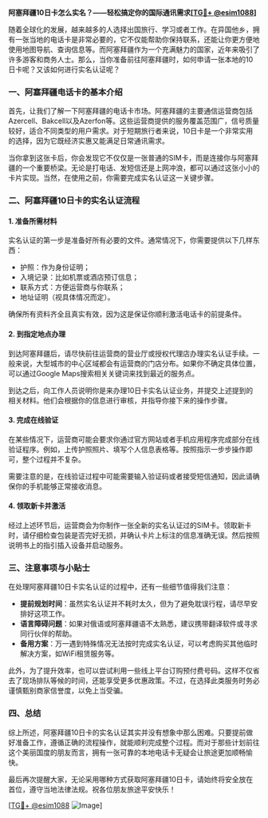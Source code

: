 **阿塞拜疆10日卡怎么实名？——轻松搞定你的国际通讯需求[[TG💪+ @esim1088](https://t.me/s/esim1088)]**

随着全球化的发展，越来越多的人选择出国旅行、学习或者工作。在异国他乡，拥有一张当地的电话卡是非常必要的，它不仅能帮助你保持联系，还能让你更方便地使用地图导航、查询信息等。而阿塞拜疆作为一个充满魅力的国家，近年来吸引了许多游客和商务人士。那么，当你准备前往阿塞拜疆时，如何申请一张本地的10日卡呢？又该如何进行实名认证呢？

### 一、阿塞拜疆电话卡的基本介绍

首先，让我们了解一下阿塞拜疆的电话卡市场。阿塞拜疆的主要通信运营商包括Azercell、Bakcell以及Azerfon等。这些运营商提供的服务覆盖范围广，信号质量较好，适合不同类型的用户需求。对于短期旅行者来说，10日卡是一个非常实用的选择，因为它既经济实惠又能满足日常通讯需求。

当你拿到这张卡后，你会发现它不仅仅是一张普通的SIM卡，而是连接你与阿塞拜疆的一个重要桥梁。无论是打电话、发短信还是上网冲浪，都可以通过这张小小的卡片实现。当然，在使用之前，你需要完成实名认证这一关键步骤。

### 二、阿塞拜疆10日卡的实名认证流程

#### 1. 准备所需材料
实名认证的第一步是准备好所有必要的文件。通常情况下，你需要提供以下几样东西：
- 护照：作为身份证明；
- 入境记录：比如机票或酒店预订信息；
- 联系方式：方便运营商与你联系；
- 地址证明（视具体情况而定）。

确保所有资料齐全且真实有效，因为这是保证你顺利激活电话卡的前提条件。

#### 2. 到指定地点办理
到达阿塞拜疆后，请尽快前往运营商的营业厅或授权代理店办理实名认证手续。一般来说，大型城市的中心区域都会有运营商的门店分布。如果你不确定具体位置，可以通过Google Maps搜索相关关键词来找到最近的服务点。

到达之后，向工作人员说明你是来办理10日卡实名认证业务，并提交上述提到的相关材料。他们会根据你的信息进行审核，并指导你接下来的操作步骤。

#### 3. 完成在线验证
在某些情况下，运营商可能会要求你通过官方网站或者手机应用程序完成部分在线验证程序。例如，上传护照照片、填写个人信息表格等。按照指示一步步操作即可，整个过程并不复杂。

需要注意的是，在线验证过程中可能需要输入验证码或者接受短信通知，因此请确保你的手机能够正常接收消息。

#### 4. 领取新卡并激活
经过上述环节后，运营商会为你制作一张全新的实名认证过的SIM卡。领取新卡时，请仔细检查包装是否完好无损，并确认卡片上标注的信息准确无误。然后按照说明书上的指引插入设备并启动服务。

### 三、注意事项与小贴士

在处理阿塞拜疆10日卡实名认证的过程中，还有一些细节值得我们注意：

- **提前规划时间**：虽然实名认证并不耗时太久，但为了避免耽误行程，请尽早安排好这项工作。
- **语言障碍问题**：如果对俄语或阿塞拜疆语不太熟悉，建议携带翻译软件或寻求同行伙伴的帮助。
- **备用方案**：万一遇到特殊情况无法按时完成实名认证，可以考虑购买其他临时解决方案，如WiFi租赁服务等。

此外，为了提升效率，也可以尝试利用一些线上平台订购预付费号码。这样不仅省去了现场排队等候的时间，还能享受更多优惠政策。不过，在选择此类服务时务必谨慎甄别商家信誉度，以免上当受骗。

### 四、总结

综上所述，阿塞拜疆10日卡的实名认证其实并没有想象中那么困难。只要提前做好准备工作，遵循正确的流程操作，就能顺利完成整个过程。而对于那些计划前往这个美丽国度的朋友而言，拥有一张可靠的本地电话卡无疑会让旅途更加顺畅愉快。

最后再次提醒大家，无论采用哪种方式获取阿塞拜疆10日卡，请始终将安全放在首位，遵守当地法律法规。祝各位朋友旅途平安快乐！

[[TG💪+ @esim1088](https://t.me/s/esim1088) ![Image](https://i.postimg.cc/4NQfJmqS/Snipaste-2025-05-13-00-14-12.png)]